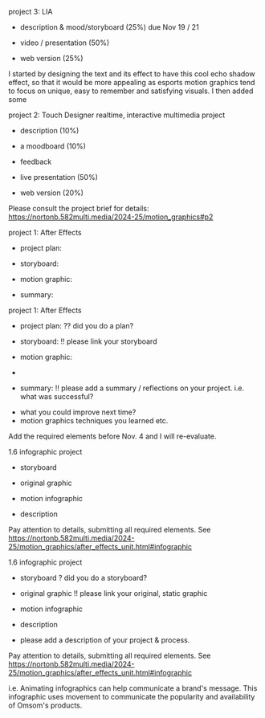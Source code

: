 project 3: LIA

- description & mood/storyboard (25%) due Nov 19 / 21


- video / presentation (50%)


- web version (25%)




I started by designing the text and its effect to have this cool echo shadow effect, so that it would be more appealing as esports motion graphics tend to focus on unique, easy to remember and satisfying visuals. I then added some

project 2: Touch Designer
realtime, interactive multimedia project
- description (10%)


- a moodboard (10%) 


- feedback


- live presentation (50%)


- web version (20%)


Please consult the project brief for details: 
https://nortonb.582multi.media/2024-25/motion_graphics#p2




project 1: After Effects

* project plan: 

* storyboard: 

* motion graphic: 

* summary: 


project 1: After Effects

* project plan: 
?? did you do a plan?

* storyboard: 
!! please link your storyboard

* motion graphic: 
- 


* summary: 
!! please add a summary / reflections on your project.
i.e. what was successful?
- what you could improve next time?
- motion graphics techniques you learned etc.


Add the required elements before Nov. 4 and I will re-evaluate.






1.6 infographic project

* storyboard


* original graphic 


* motion infographic


* description


Pay attention to details, submitting all required elements.
See https://nortonb.582multi.media/2024-25/motion_graphics/after_effects_unit.html#infographic


1.6 infographic project


* storyboard
? did you do a storyboard?

* original graphic 
!! please link your original, static graphic

* motion infographic




* description
- please add a description of your project & process.


Pay attention to details, submitting all required elements.
See https://nortonb.582multi.media/2024-25/motion_graphics/after_effects_unit.html#infographic

i.e. Animating infographics can help communicate a brand's message. This infographic uses movement to communicate the popularity and availability of Omsom's products.